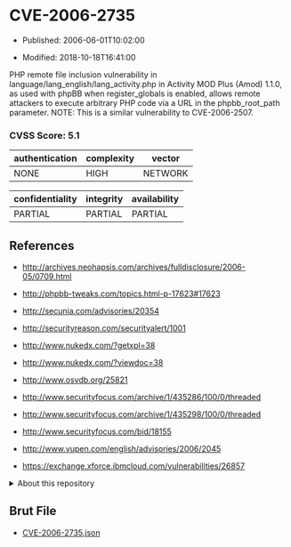 # CVE-2006-2735

- Published: 2006-06-01T10:02:00

- Modified: 2018-10-18T16:41:00

PHP remote file inclusion vulnerability in language/lang_english/lang_activity.php in Activity MOD Plus (Amod) 1.1.0, as used with phpBB when register_globals is enabled, allows remote attackers to execute arbitrary PHP code via a URL in the phpbb_root_path parameter.  NOTE: This is a similar vulnerability to CVE-2006-2507.

### CVSS Score: **5.1**

| authentication | complexity | vector |
| --- | --- | --- |
| NONE | HIGH | NETWORK |

| confidentiality | integrity | availability |
| --- | --- | --- |
| PARTIAL | PARTIAL | PARTIAL |

## References

* http://archives.neohapsis.com/archives/fulldisclosure/2006-05/0709.html

* http://phpbb-tweaks.com/topics.html-p-17623#17623

* http://secunia.com/advisories/20354

* http://securityreason.com/securityalert/1001

* http://www.nukedx.com/?getxpl=38

* http://www.nukedx.com/?viewdoc=38

* http://www.osvdb.org/25821

* http://www.securityfocus.com/archive/1/435286/100/0/threaded

* http://www.securityfocus.com/archive/1/435298/100/0/threaded

* http://www.securityfocus.com/bid/18155

* http://www.vupen.com/english/advisories/2006/2045

* https://exchange.xforce.ibmcloud.com/vulnerabilities/26857

<details>
<summary>About this repository</summary> 

  This repository is part of the project [Live Hack CVE](https://github.com/Live-Hack-CVE). Main website can be found [www.live-hack.org](https://www.live-hack.org) 
  
  Made by [Sn0wAlice](https://github.com/Sn0wAlice) for the people that care about security and need to have a feed of the latest CVEs. Hope you enjoy it, don't forget to star the repo and follow me on [Twitter](https://twitter.com/Sn0wAlice) and [Github](https://github.com/Sn0wAlice). And that is my [personnal website](https://www.alice-snow.me/)

  - [Home Page](https://github.com/Live-Hack-CVE)
  - [Framework](https://github.com/Live-Hack-CVE/cve-framework)
  - [CVE database](https://github.com/Live-Hack-CVE/full_database)
  - [Changelog](https://github.com/Live-Hack-CVE/Changelog)
</details>

## Brut File

* [CVE-2006-2735.json](https://raw.githubusercontent.com/Live-Hack-CVE/full_database/main/cves/2006/CVE-2006-2735.json)

